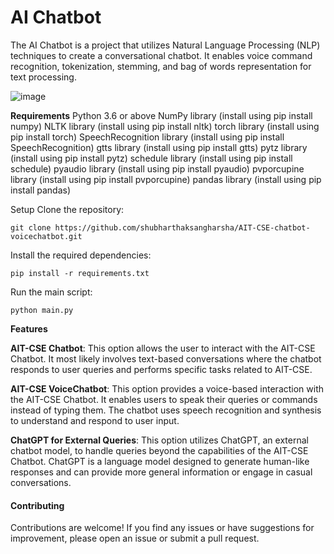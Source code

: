 # AI Chatbot

The AI Chatbot is a project that utilizes Natural Language Processing (NLP) techniques to create a conversational chatbot. It enables voice command recognition, tokenization, stemming, and bag of words representation for text processing.

![image](https://github.com/shubharthaksangharsha/AIT-CSE-chatbot-voicechatbot/assets/76090666/ee14fbe8-2ab1-4b59-976e-77d0c5575072)


**Requirements**
Python 3.6 or above
NumPy library (install using pip install numpy)
NLTK library (install using pip install nltk)
torch library (install using pip install torch)
SpeechRecognition library (install using pip install SpeechRecognition)
gtts library (install using pip install gtts)
pytz library (install using pip install pytz)
schedule library (install using pip install schedule)
pyaudio library (install using pip install pyaudio)
pvporcupine library (install using pip install pvporcupine)
pandas library (install using pip install pandas)

Setup
Clone the repository:

```
git clone https://github.com/shubharthaksangharsha/AIT-CSE-chatbot-voicechatbot.git
```
Install the required dependencies:
```
pip install -r requirements.txt
```
Run the main script:
```
python main.py

```

**Features**

**AIT-CSE Chatbot**: This option allows the user to interact with the AIT-CSE Chatbot. It most likely involves text-based conversations where the chatbot responds to user queries and performs specific tasks related to AIT-CSE.

**AIT-CSE VoiceChatbot**: This option provides a voice-based interaction with the AIT-CSE Chatbot. It enables users to speak their queries or commands instead of typing them. The chatbot uses speech recognition and synthesis to understand and respond to user input.

**ChatGPT for External Queries**: This option utilizes ChatGPT, an external chatbot model, to handle queries beyond the capabilities of the AIT-CSE Chatbot. ChatGPT is a language model designed to generate human-like responses and can provide more general information or engage in casual conversations.


#### Contributing
Contributions are welcome! If you find any issues or have suggestions for improvement, please open an issue or submit a pull request.
